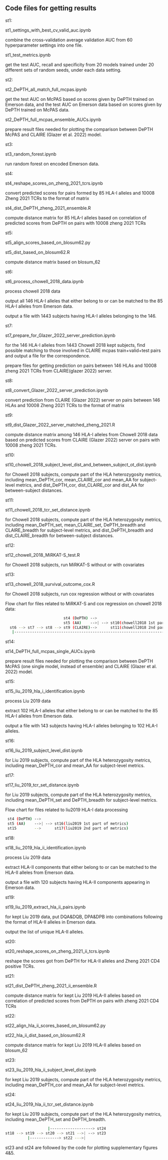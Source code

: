 ## Code files for getting results

st1:

  st1_settings_with_best_cv_valid_auc.ipynb

  combine the cross-validation average validation AUC from 60 hyperparameter settings into one file.

  st1_test_metrics.ipynb

  get the test AUC, recall and specificity from 20 models trained under 20 different sets of random seeds, under each data setting.


st2:

  st2_DePTH_all_match_full_mcpas.ipynb

  get the test AUC on McPAS based on scores given by DePTH trained on Emerson data, and the test AUC on Emerson data based on scores given by DePTH trained on McPAS data.

  st2_DePTH_full_mcpas_ensemble_AUCs.ipynb

  prepare result files needed for plotting the comparison between DePTH McPAS and CLAIRE (Glazer et al. 2022) model.


st3:

  st3_random_forest.ipynb

  run random forest on encoded Emerson data.


st4:

  st4_reshape_scores_on_zheng_2021_tcrs.ipynb

  convert predicted scores for pairs formed by 85 HLA-I alleles and 10008 Zheng 2021 TCRs to the format of matrix

  st4_dist_DePTH_zheng_2021_ensemble.R

  compute distance matrix for 85 HLA-I alleles based on correlation of predicted scores from DePTH on pairs with 10008 zheng 2021 TCRs


st5:

  st5_align_scores_based_on_blosum62.py

  st5_dist_based_on_blosum62.R

  compute distance matrix based on blosum_62


st6:

  st6_process_chowell_2018_data.ipynb

  process chowell 2018 data

  output all 146 HLA-I alleles that either belong to or can be matched to the 85 HLA-I alleles from Emerson data.

  output a file with 1443 subjects having HLA-I alleles belonging to the 146.


st7:

  st7_prepare_for_Glazer_2022_server_prediction.ipynb

  for the 146 HLA-I alleles from 1443 Chowell 2018 kept subjects, find possible matching to those involved in CLAIRE mcpas train+valid+test pairs and output a file for the correspondence.

  prepare files for getting prediction on pairs between 146 HLAs and 10008 zheng 2021 TCRs from CLAIRE(glazer 2022) server.


st8:

  st8_convert_Glazer_2022_server_prediction.ipynb

  convert prediction from CLAIRE (Glazer 2022) server on pairs between 146 HLAs and 10008 Zheng 2021 TCRs to the format of matrix


st9:

  st9_dist_Glazer_2022_server_matched_zheng_2021.R

  compute distance matrix among 146 HLA-I alleles from Chowell 2018 data based on predicted scores from CLAIRE (Glazer 2022) server
  on pairs with 10008 zheng 2021 TCRs.


st10:

  st10_chowell_2018_subject_level_dist_and_between_subject_ot_dist.ipynb

  for Chowell 2018 subjects, compute part of the HLA heterozygosity metrics, including mean_DePTH_cor, mean_CLAIRE_cor and mean_AA for subject-level metrics, and dist_DePTH_cor, dist_CLAIRE_cor and dist_AA for between-subject distances.


st11:

  st11_chowell_2018_tcr_set_distance.ipynb

  for Chowell 2018 subjects, compute part of the HLA heterozygosity metrics, including mean_DePTH_set, mean_CLAIRE_set, DePTH_breadth and CLAIRE_breadth for subject-level metrics, and dist_DePTH_breadth and dist_CLAIRE_breadth for between-subject distances.


st12:

   st12_chowell_2018_MiRKAT-S_test.R

   for Chowell 2018 subjects, run MiRKAT-S without or with covariates


st13:

   st13_chowell_2018_survival_outcome_cox.R

   for Chowell 2018 subjects, run cox regression without or with covariates


Flow chart for files related to MiRKAT-S and cox regression on chowell 2018 data:

```bash
                          st4 (DePTH) -->
                          st5 (AA)    -->| --> st10(chowell2018 1st part of metrics)  -> st12  MiRKAT-S
  st6 --> st7 --> st8 --> st9 (CLAIRE)-->      st11(chowell2018 2nd part of metrics)     st13  cox regression
   |---------------------------------------------------------------------------------------^
```

st14:

   st14_DePTH_full_mcpas_single_AUCs.ipynb

   prepare result files needed for plotting the comparison between DePTH McPAS (one single model, instead of ensemble) and CLAIRE (Glazer et al. 2022) model.

st15:

   st15_liu_2019_hla_i_identification.ipynb

   process Liu 2019 data

   extract 102 HLA-I alleles that either belong to or can be matched to the 85 HLA-I alleles from Emerson data.

   output a file with 143 subjects having HLA-I alleles belonging to 102 HLA-I alleles.

st16:

   st16_liu_2019_subject_level_dist.ipynb

   for Liu 2019 subjects, compute part of the HLA heterozygosity metrics, including mean_DePTH_cor and mean_AA for subject-level metrics.

st17:

   st17_liu_2019_tcr_set_distance.ipynb

   for Liu 2019 subjects, compute part of the HLA heterozygosity metrics, including mean_DePTH_set and DePTH_breadth for subject-level metrics.



Flow chart for files related to liu2019 HLA-I data processing

```bash
 st4 (DePTH) -->      
 st5 (AA)    -->| --> st16(liu2019 1st part of metrics)
 st15        -->      st17(liu2019 2nd part of metrics)
```

st18:

 st18_liu_2019_hla_ii_identification.ipynb

 process Liu 2019 data

 extract HLA-II components that either belong to or can be matched to the HLA-II alleles from Emerson data.

 output a file with 120 subjects having HLA-II components appearing in Emerson data.

st19:

 st19_liu_2019_extract_hla_ii_pairs.ipynb

 for kept Liu 2019 data, put DQA&DQB, DPA&DPB into combinations following the format of HLA-II alleles in Emerson data.

 output the list of unique HLA-II alleles.

st20:

 st20_reshape_scores_on_zheng_2021_ii_tcrs.ipynb

 reshape the scores got from DePTH for HLA-II alleles and Zheng 2021 CD4 positive TCRs.

st21:

 st21_dist_DePTH_zheng_2021_ii_ensemble.R

 compute distance matrix for kept Liu 2019 HLA-II alleles based on correlation of predicted scores from DePTH on pairs with zheng 2021 CD4 TCRs

st22:

 st22_align_hla_ii_scores_based_on_blosum62.py

 st22_hla_ii_dist_based_on_blosum62.R

 compute distance matrix for kept Liu 2019 HLA-II alleles based on blosum_62

st23:

 st23_liu_2019_hla_ii_subject_level_dist.ipynb

 for kept Liu 2019 subjects, compute part of the HLA heterozygosity metrics, including mean_DePTH_cor and mean_AA for subject-level metrics.

st24:

 st24_liu_2019_hla_ii_tcr_set_distance.ipynb

 for kept Liu 2019 subjects, compute part of the HLA heterozygosity metrics, including mean_DePTH_set and DePTH_breadth.



```bash  
                   |-------------------> st24
st18 --> st19 --> st20 --> st21 -->| --> st23
          |-------------> st22 --->|
```

st23 and st24 are followed by the code for plotting supplementary figures 4&5.
